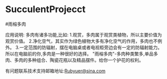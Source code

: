 # SucculentProjecct

#雨榕多肉

应用说明: 多肉有诸多功能,比如:
1.观赏，多肉属于观赏类植物，所以主要价值为观赏价值。
2.净化空气，其实作为绿色植物大多有净化空气的作用，多肉也不例外。
3.一定范围的防辐射，摆在电脑桌或者电视柜旁边会有一定的防辐射能力。
所以在电脑前的你,多肉是一种很好的选择。
"雨榕多肉"-多肉种类繁多,单品多肉、多肉的多种组合、陶瓷花瓶以及精品摆件。给你一个护花的权利。

有问题联系技术支持邮箱地址:Rubyuer@sina.com
